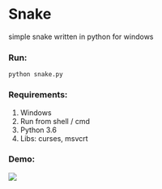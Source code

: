 # Snake
simple snake written in python for windows

### Run:
`python snake.py`

### Requirements:
1) Windows
2) Run from shell / cmd
3) Python 3.6
4) Libs: curses, msvcrt

### Demo:
![](https://im2.ezgif.com/tmp/ezgif-2-f0a446d692c9.gif)
